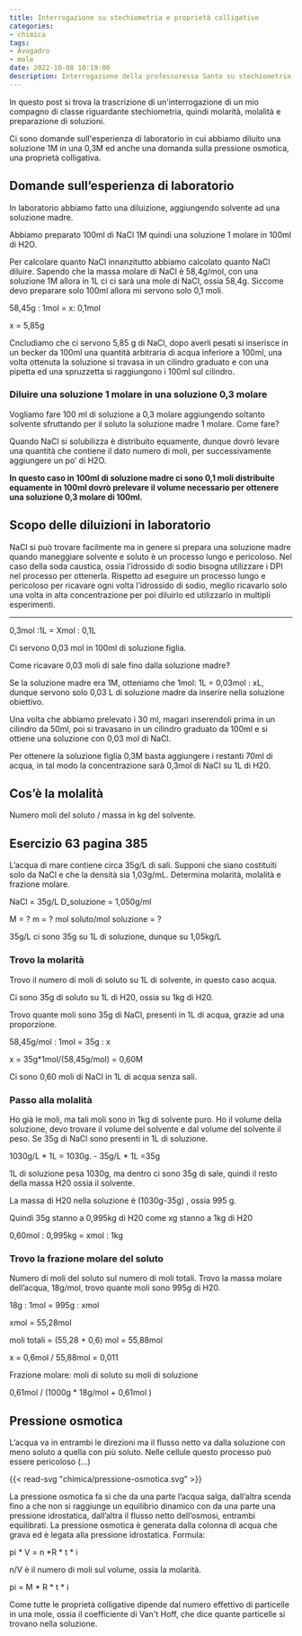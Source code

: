 ```yaml
---
title: Interrogazione su stechiometria e proprietà colligative
categories:
- chimica
tags:
- Avogadro
- mole
date: 2022-10-08 10:19:00
description: Interrogazione della professoressa Santo su stechiometria, molarità, molalità, frazione molare, esperienza di diluizione in laboratorio e pressione osmotica.
---
```


In questo post si trova la trascrizione di un'interrogazione di un mio compagno di classe riguardante stechiometria, quindi molarità, molalità e preparazione di soluzioni. 

Ci sono domande sull'esperienza di laboratorio in cui abbiamo diluito una soluzione 1M in una 0,3M ed anche una domanda sulla pressione osmotica, una proprietà colligativa.

## Domande sull’esperienza di laboratorio

In laboratorio abbiamo fatto una diluizione, aggiungendo solvente ad una soluzione madre. 

Abbiamo preparato 100ml di NaCl 1M quindi una soluzione 1 molare in 100ml di H2O. 

Per calcolare quanto NaCl innanzitutto abbiamo calcolato quanto NaCl diluire. Sapendo che la massa molare di NaCl è 58,4g/mol, con una soluzione 1M allora in 1L ci ci sarà una mole di NaCl, ossia 58,4g. Siccome devo preparare solo 100ml allora mi servono solo 0,1 moli.

58,45g : 1mol = x: 0,1mol

x = 5,85g

Cncludiamo che ci servono 5,85 g di NaCl, dopo averli pesati si inserisce in un becker da 100ml una quantità arbitraria di acqua inferiore a 100ml, una volta ottenuta la soluzione si travasa in un cilindro graduato e con una pipetta ed una spruzzetta si raggiungono i 100ml sul cilindro.

### Diluire una soluzione 1 molare in una soluzione 0,3 molare

Vogliamo fare 100 ml di soluzione a 0,3 molare aggiungendo soltanto solvente sfruttando per il soluto la soluzione madre 1 molare. Come fare?

Quando NaCl si solubilizza è distribuito equamente, dunque dovrò levare una quantità che contiene il dato numero di moli, per successivamente aggiungere un po’ di H2O. 

**In questo caso in 100ml di soluzione madre ci sono 0,1 moli distribuite equamente in 100ml dovrò prelevare il volume necessario per ottenere una soluzione 0,3 molare di 100ml.**

## Scopo  delle diluizioni in laboratorio

NaCl si può trovare facilmente ma in genere si prepara una soluzione madre quando maneggiare solvente e soluto è un processo lungo e pericoloso. Nel caso della soda caustica, ossia l’idrossido di sodio bisogna utilizzare i DPI nel processo per ottenerla. Rispetto ad eseguire un processo lungo e pericoloso per ricavare ogni volta l’idrossido di sodio, meglio ricavarlo solo una volta in alta concentrazione per poi diluirlo ed utilizzarlo in multipli esperimenti.

----

0,3mol :1L = Xmol : 0,1L

Ci servono 0,03 mol in 100ml di soluzione figlia. 

Come ricavare  0,03 moli di sale fino dalla soluzione madre?

Se la soluzione madre era 1M, otteniamo che 1mol: 1L = 0,03mol : xL, dunque servono solo 0,03 L di soluzione madre da inserire nella soluzione obiettivo. 

Una volta che abbiamo prelevato i 30 ml, magari inserendoli prima in un cilindro da 50ml, poi si travasano in un cilindro graduato da 100ml e si ottiene una soluzione con 0,03 mol di NaCl. 

Per ottenere la soluzione figlia 0,3M basta aggiungere i restanti 70ml di acqua, in tal modo la concentrazione sarà 0,3mol di NaCl su 1L di H20.

## Cos’è la molalità

Numero moli del soluto / massa in kg del solvente. 

## Esercizio 63 pagina 385

L’acqua di mare contiene circa 35g/L di sali. Supponi che siano costituiti solo da NaCl e che la densità sia 1,03g/mL. Determina molarità, molalità e frazione molare.

NaCl = 35g/L
D_soluzione = 1,050g/ml

M = ?
m = ?
mol soluto/mol soluzione = ?

35g/L ci sono 35g su 1L di soluzione, dunque su 1,05kg/L

### Trovo la molarità

Trovo il numero di moli di soluto su 1L di solvente, in questo caso acqua. 

Ci sono 35g di soluto su 1L di H20, ossia su 1kg di H20. 

Trovo quante moli sono 35g di NaCl, presenti in 1L di acqua, grazie ad una proporzione.

58,45g/mol : 1mol = 35g : x

x  = 35g*1mol/(58,45g/mol) = 0,60M

Ci sono 0,60 moli di NaCl in 1L di acqua senza sali.

### Passo alla molalità

Ho già le moli, ma tali moli sono in 1kg di solvente puro. Ho il volume della soluzione, devo trovare il volume del solvente e dal volume del solvente il peso. Se 35g di NaCl sono presenti in 1L di soluzione.

1030g/L * 1L = 1030g. - 35g/L * 1L =35g 

1L di soluzione pesa 1030g, ma dentro ci sono 35g di sale, quindi il resto della massa H20 ossia il solvente. 

La massa di H20 nella soluzione è (1030g-35g) , ossia 995 g.

Quindi 35g stanno a 0,995kg di H20 come xg stanno a 1kg di H20

0,60mol : 0,995kg = xmol : 1kg

### Trovo la frazione molare del soluto

Numero di moli del soluto sul numero di moli totali. Trovo la massa molare dell’acqua, 18g/mol, trovo quante moli sono 995g di H20. 

18g : 1mol = 995g : xmol

xmol = 55,28mol

moli totali = (55,28 + 0,6) mol = 55,88mol

x = 0,6mol / 55,88mol = 0,011

Frazione molare: moli di soluto su moli di soluzione

0,61mol / (1000g * 18g/mol + 0,61mol ) 


## Pressione osmotica

L’acqua va in entrambi le direzioni ma il flusso netto va dalla soluzione con meno soluto a quella con più soluto. Nelle cellule questo processo può essere pericoloso (...)

{{< read-svg "chimica/pressione-osmotica.svg" >}}

La pressione osmotica fa sì che da una parte l’acqua salga, dall’altra scenda fino a che non si raggiunge un equilibrio dinamico con da una parte una pressione idrostatica, dall’altra il flusso netto dell’osmosi, entrambi equilibrati. La pressione osmotica è generata dalla colonna di acqua che grava ed è legata alla pressione idrostatica. Formula:

pi * V = n *R * t * i

n/V è il numero di moli sul volume, ossia la molarità.

pi = M * R * t * i

Come tutte le proprietà colligative dipende dal numero effettivo di particelle in una mole, ossia il coefficiente di Van't Hoff, che dice quante particelle si trovano nella soluzione.
